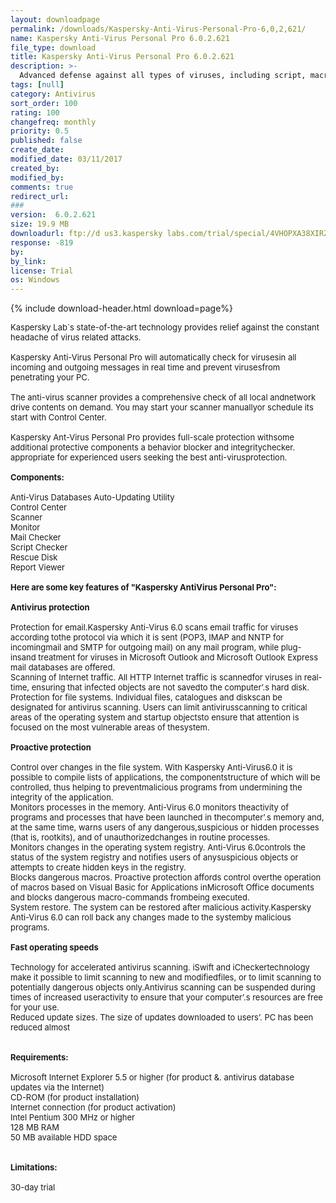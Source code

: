 ```yaml
---
layout: downloadpage
permalink: /downloads/Kaspersky-Anti-Virus-Personal-Pro-6,0,2,621/
name: Kaspersky Anti-Virus Personal Pro 6.0.2.621
file_type: download
title: Kaspersky Anti-Virus Personal Pro 6.0.2.621
description: >-
  Advanced defense against all types of viruses, including script, macro and polymorphic viruses
tags: [null]
category: Antivirus
sort_order: 100
rating: 100
changefreq: monthly
priority: 0.5
published: false
create_date: 
modified_date: 03/11/2017
created_by: 
modified_by: 
comments: true
redirect_url: 
### 
version:  6.0.2.621
size: 19.9 MB
downloadurl: ftp://d us3.kaspersky labs.com/trial/special/4VHOPXA38XIRZNPAQBW6/kav5.0.20_personalproen1m_trial.exe
response: -819
by: 
by_link: 
license: Trial 
os: Windows
---
```


{% include download-header.html download=page%}

<p style="fix-download-text !important">
<p><font size="2"><p>Kaspersky Lab`s state-of-the-art technology provides relief against the constant headache of virus related attacks. <br />
<br />
Kaspersky Anti-Virus Personal Pro will automatically check for virusesin all incoming and outgoing messages in real time and prevent virusesfrom penetrating your PC. <br />
<br />
The anti-virus scanner provides a comprehensive check of all local andnetwork drive contents on demand. You may start your scanner manuallyor schedule its start with Control Center.<br />
<br />
Kaspersky Ant-Virus Personal Pro provides full-scale protection withsome additional protective components a behavior blocker and integritychecker. appropriate for experienced users seeking the best anti-virusprotection.<br />
<br />
<strong>Components:</strong> <br />
<br />
Anti-Virus Databases Auto-Updating Utility <br />
Control Center <br />
Scanner <br />
Monitor <br />
Mail Checker <br />
Script Checker <br />
Rescue Disk <br />
Report Viewer<br />
<br />
<span><strong>Here are some key features of "Kaspersky AntiVirus Personal Pro":</strong></span><br />
<br />
<strong>Antivirus protection</strong><br />
<br />
Protection for email</a>.Kaspersky Anti-Virus 6.0 scans email traffic for viruses according tothe protocol via which it is sent (POP3, IMAP and NNTP for incomingmail and SMTP for outgoing mail) on any mail program, while plug-insand treatment for viruses in Microsoft Outlook and Microsoft Outlook Express mail databases are offered.<br />
Scanning of Internet traffic. All HTTP Internet traffic is scannedfor viruses in real-time, ensuring that infected objects are not savedto the computer’.s hard disk.<br />
Protection for file systems. Individual files, catalogues and diskscan be designated for antivirus scanning. Users can limit antivirusscanning to critical areas of the operating system and startup objectsto ensure that attention is focused on the most vulnerable areas of thesystem.<br />
<br />
<strong>Proactive protection</strong><br />
<br />
Control over changes in the file system. With Kaspersky Anti-Virus6.0 it is possible to compile lists of applications, the componentstructure of which will be controlled, thus helping to preventmalicious programs from undermining the integrity of the application.<br />
Monitors processes in the memory. Anti-Virus 6.0 monitors theactivity of programs and processes that have been launched in thecomputer’.s memory and, at the same time, warns users of any dangerous,suspicious or hidden processes (that is, rootkits), and of unauthorizedchanges in routine processes.<br />
Monitors changes in the operating system registry. Anti-Virus 6.0controls the status of the system registry and notifies users of anysuspicious objects or attempts to create hidden keys in the registry. <br />
Blocks dangerous macros. Proactive protection affords control overthe operation of macros based on Visual Basic for Applications inMicrosoft Office documents and blocks dangerous macro-commands frombeing executed.<br />
System restore. The system can be restored after malicious activity.Kaspersky Anti-Virus 6.0 can roll back any changes made to the systemby malicious programs.<br />
<br />
<strong>Fast operating speeds</strong><br />
<br />
Technology for accelerated antivirus scanning. iSwift and iCheckertechnology make it possible to limit scanning to new and modifiedfiles, or to limit scanning to potentially dangerous objects only.Antivirus scanning can be suspended during times of increased useractivity to ensure that your computer’.s resources are free for your use.<br />
Reduced update sizes. The size of updates downloaded to users’. PC has been reduced almost <br />
<br />
<br />
<span><strong>Requirements:</strong></span><br />
<br />
Microsoft Internet Explorer 5.5 or higher (for product &amp;. antivirus database updates via the Internet) <br />
CD-ROM (for product installation) <br />
Internet connection (for product activation) <br />
Intel Pentium 300 MHz or higher <br />
128 MB RAM <br />
50 MB available HDD space <br />
<br />
<br />
<span><strong>Limitations:</strong></span><br />
<br />
30-day trial</p></p></p>

